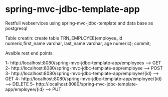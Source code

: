 # spring-mvc-jdbc-template-app
Restfull webservices using spring-mvc-jdbc-template and data base as postgresql

Table creatin:
create table TRN_EMPLOYEE(employee_id numeric,first_name varchar, last_name varchar, age numeric);
commit;

Avaible rest end points:

1- http://localhost:8080/spring-mvc-jdbc-template-app/employees --> GET
2- http://localhost:8080/spring-mvc-jdbc-template-app/employee --> POST
3- http://localhost:8080/spring-mvc-jdbc-template-app/employee/{id} --> GET
4- http://localhost:8080/spring-mvc-jdbc-template-app/employee/{id} --> DELETE
5- http://localhost:8080/spring-mvc-jdbc-template-app/employee/{id} --> PUT
